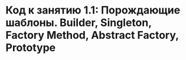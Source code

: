 # Код к занятию 1.1: Порождающие шаблоны. Builder, Singleton, Factory Method, Abstract Factory, Prototype
